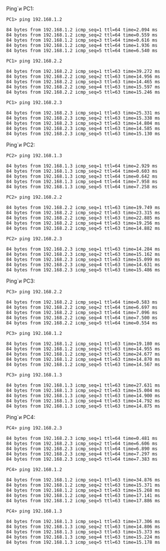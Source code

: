 Ping`и PC1:

    PC1> ping 192.168.1.2

    84 bytes from 192.168.1.2 icmp_seq=1 ttl=64 time=2.094 ms
    84 bytes from 192.168.1.2 icmp_seq=2 ttl=64 time=0.559 ms
    84 bytes from 192.168.1.2 icmp_seq=3 ttl=64 time=0.616 ms
    84 bytes from 192.168.1.2 icmp_seq=4 ttl=64 time=1.936 ms
    84 bytes from 192.168.1.2 icmp_seq=5 ttl=64 time=6.540 ms

    PC1> ping 192.168.2.2

    84 bytes from 192.168.2.2 icmp_seq=1 ttl=63 time=39.272 ms
    84 bytes from 192.168.2.2 icmp_seq=2 ttl=63 time=14.956 ms
    84 bytes from 192.168.2.2 icmp_seq=3 ttl=63 time=14.465 ms
    84 bytes from 192.168.2.2 icmp_seq=4 ttl=63 time=15.597 ms
    84 bytes from 192.168.2.2 icmp_seq=5 ttl=63 time=15.246 ms

    PC1> ping 192.168.2.3 

    84 bytes from 192.168.2.3 icmp_seq=1 ttl=63 time=25.331 ms
    84 bytes from 192.168.2.3 icmp_seq=2 ttl=63 time=15.338 ms
    84 bytes from 192.168.2.3 icmp_seq=3 ttl=63 time=14.804 ms
    84 bytes from 192.168.2.3 icmp_seq=4 ttl=63 time=14.585 ms
    84 bytes from 192.168.2.3 icmp_seq=5 ttl=63 time=15.130 ms

Ping`и PC2:

    PC2> ping 192.168.1.3

    84 bytes from 192.168.1.3 icmp_seq=1 ttl=64 time=2.929 ms
    84 bytes from 192.168.1.3 icmp_seq=2 ttl=64 time=0.603 ms
    84 bytes from 192.168.1.3 icmp_seq=3 ttl=64 time=0.642 ms
    84 bytes from 192.168.1.3 icmp_seq=4 ttl=64 time=7.958 ms
    84 bytes from 192.168.1.3 icmp_seq=5 ttl=64 time=7.258 ms

    PC2> ping 192.168.2.2

    84 bytes from 192.168.2.2 icmp_seq=1 ttl=63 time=19.749 ms
    84 bytes from 192.168.2.2 icmp_seq=2 ttl=63 time=23.315 ms
    84 bytes from 192.168.2.2 icmp_seq=3 ttl=63 time=22.885 ms
    84 bytes from 192.168.2.2 icmp_seq=4 ttl=63 time=19.256 ms
    84 bytes from 192.168.2.2 icmp_seq=5 ttl=63 time=14.882 ms

    PC2> ping 192.168.2.3

    84 bytes from 192.168.2.3 icmp_seq=1 ttl=63 time=14.284 ms
    84 bytes from 192.168.2.3 icmp_seq=2 ttl=63 time=15.162 ms
    84 bytes from 192.168.2.3 icmp_seq=3 ttl=63 time=15.099 ms
    84 bytes from 192.168.2.3 icmp_seq=4 ttl=63 time=14.631 ms
    84 bytes from 192.168.2.3 icmp_seq=5 ttl=63 time=15.486 ms

Ping`и PC3:

    PC3> ping 192.168.2.2

    84 bytes from 192.168.2.2 icmp_seq=1 ttl=64 time=0.583 ms
    84 bytes from 192.168.2.2 icmp_seq=2 ttl=64 time=6.697 ms
    84 bytes from 192.168.2.2 icmp_seq=3 ttl=64 time=7.096 ms
    84 bytes from 192.168.2.2 icmp_seq=4 ttl=64 time=7.500 ms
    84 bytes from 192.168.2.2 icmp_seq=5 ttl=64 time=0.554 ms

    PC3> ping 192.168.1.2

    84 bytes from 192.168.1.2 icmp_seq=1 ttl=63 time=19.180 ms
    84 bytes from 192.168.1.2 icmp_seq=2 ttl=63 time=14.955 ms
    84 bytes from 192.168.1.2 icmp_seq=3 ttl=63 time=24.677 ms
    84 bytes from 192.168.1.2 icmp_seq=4 ttl=63 time=14.870 ms
    84 bytes from 192.168.1.2 icmp_seq=5 ttl=63 time=14.567 ms

    PC3> ping 192.168.1.3

    84 bytes from 192.168.1.3 icmp_seq=1 ttl=63 time=27.631 ms
    84 bytes from 192.168.1.3 icmp_seq=2 ttl=63 time=15.004 ms
    84 bytes from 192.168.1.3 icmp_seq=3 ttl=63 time=14.900 ms
    84 bytes from 192.168.1.3 icmp_seq=4 ttl=63 time=14.792 ms
    84 bytes from 192.168.1.3 icmp_seq=5 ttl=63 time=14.875 ms

Ping`и PC4:

    PC4> ping 192.168.2.3

    84 bytes from 192.168.2.3 icmp_seq=1 ttl=64 time=0.481 ms
    84 bytes from 192.168.2.3 icmp_seq=2 ttl=64 time=6.606 ms
    84 bytes from 192.168.2.3 icmp_seq=3 ttl=64 time=6.890 ms
    84 bytes from 192.168.2.3 icmp_seq=4 ttl=64 time=7.297 ms
    84 bytes from 192.168.2.3 icmp_seq=5 ttl=64 time=7.383 ms

    PC4> ping 192.168.1.2

    84 bytes from 192.168.1.2 icmp_seq=1 ttl=63 time=34.876 ms
    84 bytes from 192.168.1.2 icmp_seq=2 ttl=63 time=15.371 ms
    84 bytes from 192.168.1.2 icmp_seq=3 ttl=63 time=15.268 ms
    84 bytes from 192.168.1.2 icmp_seq=4 ttl=63 time=17.141 ms
    84 bytes from 192.168.1.2 icmp_seq=5 ttl=63 time=17.886 ms

    PC4> ping 192.168.1.3

    84 bytes from 192.168.1.3 icmp_seq=1 ttl=63 time=17.306 ms
    84 bytes from 192.168.1.3 icmp_seq=2 ttl=63 time=14.806 ms
    84 bytes from 192.168.1.3 icmp_seq=3 ttl=63 time=15.373 ms
    84 bytes from 192.168.1.3 icmp_seq=4 ttl=63 time=15.224 ms
    84 bytes from 192.168.1.3 icmp_seq=5 ttl=63 time=15.178 ms